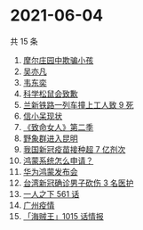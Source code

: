 # 2021-06-04

共 15 条

<!-- BEGIN -->
<!-- 最后更新时间 Fri Jun 04 2021 23:33:30 GMT+0800 (China Standard Time) -->

1. [摩尔庄园中欺骗小孩](https://www.zhihu.com/search?q=摩尔庄园)
2. [吴亦凡](https://www.zhihu.com/search?q=吴亦凡)
3. [韦东奕](https://www.zhihu.com/search?q=韦东奕)
4. [科学松鼠会致歉](https://www.zhihu.com/search?q=科学松鼠会)
5. [兰新铁路一列车撞上工人致 9 死](https://www.zhihu.com/search?q=兰新铁路)
6. [信小呆现状](https://www.zhihu.com/search?q=信小呆)
7. [《致命女人》第二季](https://www.zhihu.com/search?q=致命女人)
8. [野象群进入昆明](https://www.zhihu.com/search?q=云南大象)
9. [我国新冠疫苗接种超 7 亿剂次](https://www.zhihu.com/search?q=新冠疫苗)
10. [鸿蒙系统怎么申请？](https://www.zhihu.com/search?q=鸿蒙系统怎么申请)
11. [华为鸿蒙发布会](https://www.zhihu.com/search?q=华为)
12. [台湾新冠确诊男子砍伤 3 名医护](https://www.zhihu.com/search?q=台湾疫情)
13. [一人之下 561 话](https://www.zhihu.com/search?q=一人之下)
14. [广州疫情](https://www.zhihu.com/search?q=广州疫情)
15. [「海贼王」1015 话情报](https://www.zhihu.com/search?q=海贼王)

<!-- END -->
